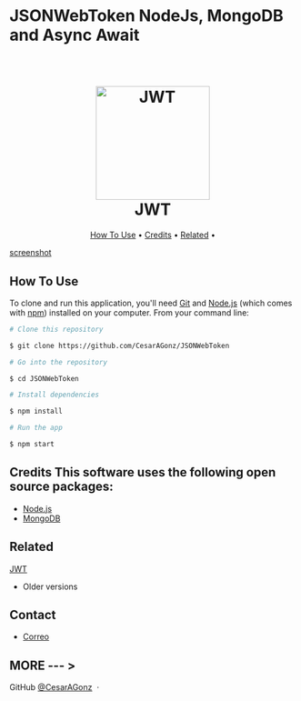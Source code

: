 # JSONWebToken NodeJs, MongoDB and Async Await 
<h1 align="center"> <br> <a href="https://jwt.io/">
<img src="https://drive.google.com/file/d/1oZWWymBki4p0bWQuCktfl-sEv8zhWkIq/view?usp=sharing" alt="JWT" width="200">
</a> <br> JWT <br> </h1> 
<p align="center"> 
    <a href="#how-to-use">How To Use</a> • 
    <a href="#credits">Credits</a> • 
    <a href="#related">Related</a> • 
</p>

[screenshot](https://drive.google.com/file/d/1HJKGArFtWCMbTWnUvhTBJJ5DVoRPt6mA/view?usp=sharing) 

## How To Use 

To clone and run this application, you'll need [Git](https://git-scm.com) and [Node.js](https://nodejs.org/en/download/) (which comes with [npm](http://npmjs.com)) installed on your computer. 
From your command line: 
```bash 
# Clone this repository 

$ git clone https://github.com/CesarAGonz/JSONWebToken 

# Go into the repository 

$ cd JSONWebToken 

# Install dependencies 

$ npm install 

# Run the app 

$ npm start 

``` 
## Credits This software uses the following open source packages: 
- [Node.js](https://nodejs.org/) 
- [MongoDB](https://www.mongodb.com/es/company) 
## Related 

[JWT](#) 
- Older versions

## Contact 
- [Correo](cesara.gonzalez1997@gmail.com) 

## MORE --- > 
GitHub [@CesarAGonz](https://github.com/CesarAGonz) &nbsp;&middot;&nbsp;